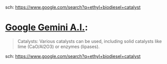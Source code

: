 sch: https://www.google.com/search?q=ethyl+biodiesel+catalyst

# [Google Gemini A.I.](https://www.google.com/search?q=ethyl+biodiesel):
>Catalysts: Various catalysts can be used, including solid catalysts like lime (CaO/Al2O3) or enzymes (lipases).

sch: https://www.google.com/search?q=ethyl+biodiesel+catalyst
